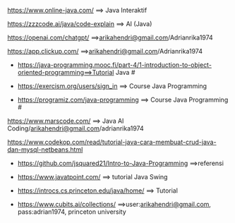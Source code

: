 https://www.online-java.com/   ==> Java Interaktif

https://zzzcode.ai/java/code-explain ==> AI (Java)

https://openai.com/chatgpt/ ==>arikahendri@gmail.com/Adrianrika1974

https://app.clickup.com/ ==>arikahendri@gmail.com/Adrianrika1974

- https://java-programming.mooc.fi/part-4/1-introduction-to-object-oriented-programming==>Tutorial Java #

- https://exercism.org/users/sign_in  ==> Course Java Programming

- https://programiz.com/java-programming   ==> Course Java Programming #

https://www.marscode.com/      ==> Java AI Coding/arikahendri@gmail.com/adrianrika1974

https://www.codekop.com/read/tutorial-java-cara-membuat-crud-java-dan-mysql-netbeans.html

- https://github.com/jsquared21/Intro-to-Java-Programming  ==>referensi

- https://www.javatpoint.com/ ==> tutorial Java Swing

- https://introcs.cs.princeton.edu/java/home/   ==> Tutorial

- https://www.cubits.ai/collections/ ==>user:arikahendri@gmail.com, pass:adrian1974, princeton university

   

 
